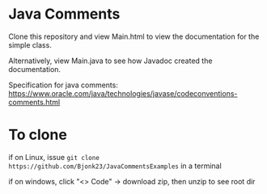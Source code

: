 # Java Comments

Clone this repository and view Main.html to view the documentation for the simple class.

Alternatively, view Main.java to see how Javadoc created the documentation.

Specification for java comments: https://www.oracle.com/java/technologies/javase/codeconventions-comments.html


# To clone
if on Linux, issue ```git clone https://github.com/Bjonk23/JavaCommentsExamples``` in a terminal

if on windows, click "<> Code" -> download zip, then unzip to see root dir
